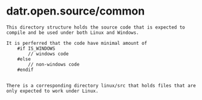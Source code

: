 # datr.open.source/common

    This directory structure holds the source code that is expected to 
    compile and be used under both Linux and Windows.  

    It is perferred that the code have minimal amount of 
        #if IS_WINDOWS
            // windows code
        #else
            // non-windows code
        #endif


    There is a corresponding directory linux/src that holds files that are
    only expected to work under Linux.

